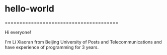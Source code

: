 # hello-world
=======================================

Hi everyone!

I'm Li Xiaoran from Beijing University of Posts and Telecommunications and have experience of programming for 3 years.

